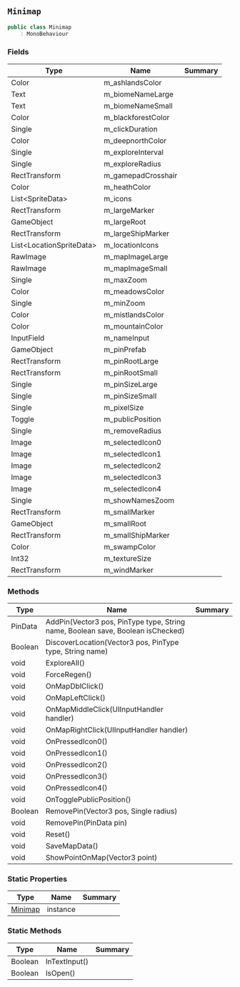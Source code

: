 ## `Minimap`

```csharp
public class Minimap
    : MonoBehaviour
```

### Fields

| Type | Name | Summary | 
| --- | --- | --- | 
| Color | m_ashlandsColor |  | 
| Text | m_biomeNameLarge |  | 
| Text | m_biomeNameSmall |  | 
| Color | m_blackforestColor |  | 
| Single | m_clickDuration |  | 
| Color | m_deepnorthColor |  | 
| Single | m_exploreInterval |  | 
| Single | m_exploreRadius |  | 
| RectTransform | m_gamepadCrosshair |  | 
| Color | m_heathColor |  | 
| List&lt;SpriteData&gt; | m_icons |  | 
| RectTransform | m_largeMarker |  | 
| GameObject | m_largeRoot |  | 
| RectTransform | m_largeShipMarker |  | 
| List&lt;LocationSpriteData&gt; | m_locationIcons |  | 
| RawImage | m_mapImageLarge |  | 
| RawImage | m_mapImageSmall |  | 
| Single | m_maxZoom |  | 
| Color | m_meadowsColor |  | 
| Single | m_minZoom |  | 
| Color | m_mistlandsColor |  | 
| Color | m_mountainColor |  | 
| InputField | m_nameInput |  | 
| GameObject | m_pinPrefab |  | 
| RectTransform | m_pinRootLarge |  | 
| RectTransform | m_pinRootSmall |  | 
| Single | m_pinSizeLarge |  | 
| Single | m_pinSizeSmall |  | 
| Single | m_pixelSize |  | 
| Toggle | m_publicPosition |  | 
| Single | m_removeRadius |  | 
| Image | m_selectedIcon0 |  | 
| Image | m_selectedIcon1 |  | 
| Image | m_selectedIcon2 |  | 
| Image | m_selectedIcon3 |  | 
| Image | m_selectedIcon4 |  | 
| Single | m_showNamesZoom |  | 
| RectTransform | m_smallMarker |  | 
| GameObject | m_smallRoot |  | 
| RectTransform | m_smallShipMarker |  | 
| Color | m_swampColor |  | 
| Int32 | m_textureSize |  | 
| RectTransform | m_windMarker |  | 


### Methods

| Type | Name | Summary | 
| --- | --- | --- | 
| PinData | AddPin(Vector3 pos, PinType type, String name, Boolean save, Boolean isChecked) |  | 
| Boolean | DiscoverLocation(Vector3 pos, PinType type, String name) |  | 
| void | ExploreAll() |  | 
| void | ForceRegen() |  | 
| void | OnMapDblClick() |  | 
| void | OnMapLeftClick() |  | 
| void | OnMapMiddleClick(UIInputHandler handler) |  | 
| void | OnMapRightClick(UIInputHandler handler) |  | 
| void | OnPressedIcon0() |  | 
| void | OnPressedIcon1() |  | 
| void | OnPressedIcon2() |  | 
| void | OnPressedIcon3() |  | 
| void | OnPressedIcon4() |  | 
| void | OnTogglePublicPosition() |  | 
| Boolean | RemovePin(Vector3 pos, Single radius) |  | 
| void | RemovePin(PinData pin) |  | 
| void | Reset() |  | 
| void | SaveMapData() |  | 
| void | ShowPointOnMap(Vector3 point) |  | 


### Static Properties

| Type | Name | Summary | 
| --- | --- | --- | 
| [Minimap](./Minimap.md) | instance |  | 


### Static Methods

| Type | Name | Summary | 
| --- | --- | --- | 
| Boolean | InTextInput() |  | 
| Boolean | IsOpen() |  | 



